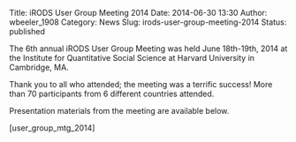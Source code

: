 Title: iRODS User Group Meeting 2014
Date: 2014-06-30 13:30
Author: wbeeler_1908
Category: News
Slug: irods-user-group-meeting-2014
Status: published

The 6th annual iRODS User Group Meeting was held June 18th-19th, 2014 at
the Institute for Quantitative Social Science at Harvard University in
Cambridge, MA.

Thank you to all who attended; the meeting was a terrific success! More
than 70 participants from 6 different countries attended.

Presentation materials from the meeting are available below.

[user\_group\_mtg\_2014]
